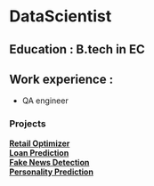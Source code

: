 # DataScientist

## Education : B.tech in EC

## Work experience :
- QA engineer

### Projects 
[**Retail Optimizer**](https://github.com/Taniya-Banerjee/RetailPriceOptimizerAnalysis#modifying-front-matter)        
[**Loan Prediction**](https://github.com/Taniya-Banerjee/LoanPrediction#modifying-front-matter)         
[**Fake News Detection**](https://github.com/Taniya-Banerjee/FakeNewsPrediction#modifying-front-matter)           
[**Personality Prediction**](https://github.com/Taniya-Banerjee/Myers-Briggs-Personality-Prediction#modifying-front-matter)
  
